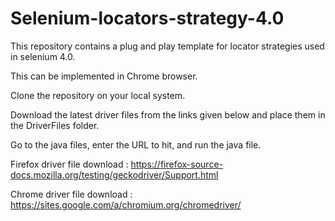 # Selenium-locators-strategy-4.0
This repository contains a plug and play template for locator strategies used in selenium 4.0.

This can be implemented in Chrome browser.

Clone the repository on your local system.

Download the latest driver files from the links given below and place them in the DriverFiles folder.

Go to the java files, enter the URL to hit, and run the java file.

Firefox driver file download : https://firefox-source-docs.mozilla.org/testing/geckodriver/Support.html

Chrome driver file download : https://sites.google.com/a/chromium.org/chromedriver/